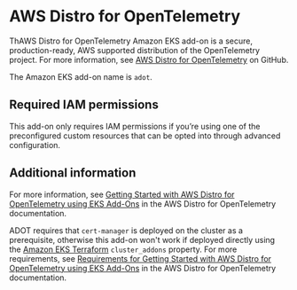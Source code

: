 # AWS Distro for OpenTelemetry<a name="add-ons-adot"></a>

ThAWS Distro for OpenTelemetry Amazon EKS add\-on is a secure, production\-ready, AWS supported distribution of the OpenTelemetry project\. For more information, see [AWS Distro for OpenTelemetry](https://aws-otel.github.io/) on GitHub\.

The Amazon EKS add\-on name is `adot`\.

## Required IAM permissions<a name="add-ons-adot-iam-permissions"></a>

This add\-on only requires IAM permissions if you’re using one of the preconfigured custom resources that can be opted into through advanced configuration\.

## Additional information<a name="add-ons-adot-information"></a>

For more information, see [Getting Started with AWS Distro for OpenTelemetry using EKS Add\-Ons](https://aws-otel.github.io/docs/getting-started/adot-eks-add-on) in the AWS Distro for OpenTelemetry documentation\.

ADOT requires that `cert-manager` is deployed on the cluster as a prerequisite, otherwise this add\-on won't work if deployed directly using the [Amazon EKS Terraform](https://registry.terraform.io/modules/terraform-aws-modules/eks/aws/latest) `cluster_addons` property\. For more requirements, see [Requirements for Getting Started with AWS Distro for OpenTelemetry using EKS Add\-Ons](https://aws-otel.github.io/docs/getting-started/adot-eks-add-on/requirements) in the AWS Distro for OpenTelemetry documentation\.